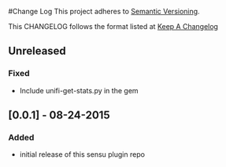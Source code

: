 #Change Log
This project adheres to [Semantic Versioning](http://semver.org/).

This CHANGELOG follows the format listed at [Keep A Changelog](http://keepachangelog.com/)

## Unreleased
### Fixed
- Include unifi-get-stats.py in the gem

## [0.0.1] - 08-24-2015
### Added
- initial release of this sensu plugin repo
